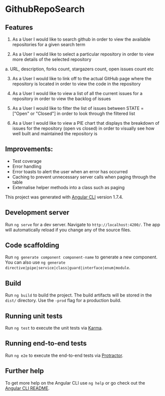 # GithubRepoSearch

## Features
1) As a User I would like to search github in order to view the available repositories for a given search term

2) As a User I would like to select a particular repository in order to view more details of the selected repository

a. URL, description, forks count, stargazers count, open issues count etc

3) As a User I would like to link off to the actual GitHub page where the repository is located in order to view the code in the repository

4) As a User I would like to view a list of all the current issues for a repository in order to view the backlog of issues

5) As a User I would like to filter the list of issues between STATE = ["Open" or "Closed"] in order to look through the filtered list

6) As a User I would like to view a PIE chart that displays the breakdown of issues for the repository (open vs closed) in order to visually see how well built and maintained the repository is


## Improvements:
*   Test coverage
*   Error handling
*   Error toasts to alert the user when an error has occurred
*   Caching to prevent unnecessary server calls when paging through the table
*   Externalise helper methods into a class such as paging  

This project was generated with [Angular CLI](https://github.com/angular/angular-cli) version 1.7.4.

## Development server

Run `ng serve` for a dev server. Navigate to `http://localhost:4200/`. The app will automatically reload if you change any of the source files.

## Code scaffolding

Run `ng generate component component-name` to generate a new component. You can also use `ng generate directive|pipe|service|class|guard|interface|enum|module`.

## Build

Run `ng build` to build the project. The build artifacts will be stored in the `dist/` directory. Use the `-prod` flag for a production build.

## Running unit tests

Run `ng test` to execute the unit tests via [Karma](https://karma-runner.github.io).

## Running end-to-end tests

Run `ng e2e` to execute the end-to-end tests via [Protractor](http://www.protractortest.org/).

## Further help

To get more help on the Angular CLI use `ng help` or go check out the [Angular CLI README](https://github.com/angular/angular-cli/blob/master/README.md).
